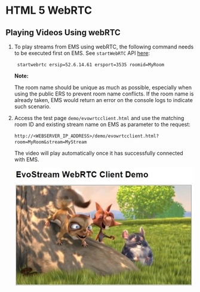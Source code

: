# HTML 5 WebRTC



## Playing Videos Using webRTC

1. To play streams from EMS using webRTC, the following command needs to be executed first on EMS. See `startWebRTC` API [here]():

   ```
    startwebrtc ersip=52.6.14.61 ersport=3535 roomid=MyRoom

   ```

   **Note:**

   The room name should be unique as much as possible, especially when using the public ERS to prevent  room name conflicts. If the room name is already taken, EMS would return an error on the console logs to indicate such scenario.

2. Access the test page `demo/evowrtcclient.html` and use the matching room ID and existing stream name on EMS as parameter to the request:

   ```
   http://<WEBSERVER_IP_ADDRESS>/demo/evowrtcclient.html?room=MyRoom&stream=MyStream

   ```

   The video will play automatically once it has successfully connected with EMS.

   ![](./assets/webrtc.jpg)

